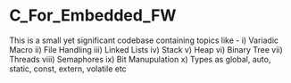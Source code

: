 # C_For_Embedded_FW
This is a small yet significant codebase containing topics like - i) Variadic Macro ii) File Handling iii) Linked Lists iv) Stack v) Heap vi) Binary Tree vii) Threads viii) Semaphores ix) Bit Manupulation x) Types as global, auto, static, const, extern, volatile etc
